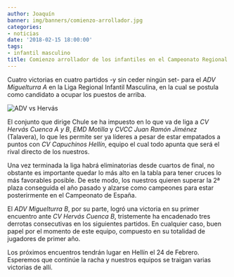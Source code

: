 ```yaml
---
author: Joaquín
banner: img/banners/comienzo-arrollador.jpg
categories:
- noticias
date: '2018-02-15 18:00:00'
tags:
- infantil masculino
title: Comienzo arrollador de los infantiles en el Campeonato Regional
---
```


Cuatro victorias en cuatro partidos -y sin ceder ningún set- para el _ADV
Miguelturra A_ en la Liga Regional Infantil Masculina, en la cual se
postula como candidato a ocupar los puestos de arriba.

![ADV vs Hervás](../../../../../img/banners/comienzo-arrollador.jpg)

El conjunto que dirige Chule se ha impuesto en lo que va de liga a _CV
Hervás Cuenca A y B_, _EMD Motilla_ y _CVCC Juan Ramón Jiménez_ (Talavera),
lo que les permite ser ya líderes a pesar de estar empatados a puntos
con _CV Capuchinos Hellín_, equipo el cual todo apunta que será el rival
directo de los nuestros.

Una vez terminada la liga habrá eliminatorias desde cuartos de final,
no obstante es importante quedar lo más alto en la tabla para tener
cruces lo más favorables posible. De este modo, los nuestros quieren
superar la 2ª plaza conseguida el año pasado y alzarse como campeones
para estar posterirmente en el Campeonato de España.

El _ADV Miguelturra B_, por su parte, logró una victoria en su primer
encuentro ante _CV Hervás Cuenca B_, tristemente ha encadenado tres
derrotas consecutivas en los siguientes partidos. En cualquier caso,
buen papel por el momento de este equipo, compuesto en su totalidad de
jugadores de primer año.

Los próximos encuentros tendrán lugar en Hellín el 24 de Febrero.
Esperemos que continúe la racha y nuestros equipos se traigan varias
victorias de allí.
